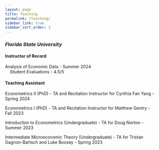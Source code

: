 ```yaml
---
layout: page
title: Teaching
permalink: /teaching/
sidebar_link: true
sidebar_sort_order: 3
---
```


### *Florida State University*

#### Instructor of Record

Analysis of Economic Data - Summer 2024 <br>
&nbsp;&nbsp;&nbsp;&nbsp;Student Evaluations - 4.5/5
  

#### Teaching Assistant

Econometrics II (PhD) - TA and Recitation Instructor for Cynthia Fan Yang - Spring 2024

Econometrics I (PhD) - TA and Recitation Instructor for Matthew Gentry - Fall 2023

Introduction to Econometrics (Undergraduate) - TA for Doug Norton - Summer 2023

Intermediate Microeconomic Theory (Undergraduate) - TA for Tristan Gagnon-Bartsch and Luke Boosey - Spring 2023
